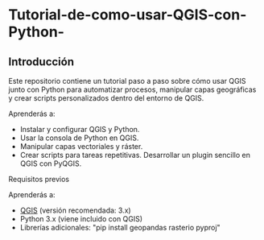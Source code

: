# Tutorial-de-como-usar-QGIS-con-Python-

## Introducción
Este repositorio contiene un tutorial paso a paso sobre cómo usar QGIS junto con Python para automatizar procesos, manipular capas geográficas y crear scripts personalizados dentro del entorno de QGIS.

Aprenderás a:

* Instalar y configurar QGIS y Python.
* Usar la consola de Python en QGIS.
* Manipular capas vectoriales y ráster.
* Crear scripts para tareas repetitivas.
Desarrollar un plugin sencillo en QGIS con PyQGIS.

Requisitos previos

Aprenderás a:
* [QGIS](https://qgis.org/download/) (versión recomendada: 3.x)
* Python 3.x (viene incluido con QGIS)
* Librerías adicionales: "pip install geopandas rasterio pyproj"
